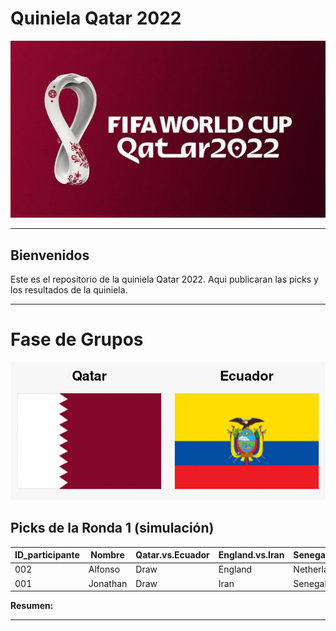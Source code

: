# Quiniela Qatar 2022
<p align="center">

<img src="media/fifa.jpg" alt="Fifa2022" width="1000"/>

---
    

## Bienvenidos


Este es el repositorio de la quiniela Qatar 2022. Aqui publicaran las picks y los resultados de la quiniela.

---

# **Fase de Grupos**

![](flags/matches/matches.gif)
  


##  **Picks de la Ronda 1 (simulación)**

| ID_participante | Nombre   | Qatar.vs.Ecuador | England.vs.Iran | Senegal.vs.Netherlands | USA.vs.Wales | Argentina.vs.Saudi.Arabia | Denmark.vs.Tunisia | Mexico.vs.Poland | France.vs.Australia | Morocco.vs.Croatia | Germany.vs.Japan | Spain.vs.Costa.Rica | Belgium.vs.Canada | Switzerland.vs.Cameroon | Uruguay.vs.Korea | Portugal.vs.Ghana | Brazil.vs.Serbia |
|-----------------|----------|------------------|-----------------|------------------------|--------------|---------------------------|--------------------|------------------|---------------------|--------------------|------------------|---------------------|-------------------|-------------------------|------------------|-------------------|------------------|
| 002             | Alfonso  | Draw             | England         | Netherlands            | Wales        | Argentina                 | Denmark            | Draw             | France              | Croatia            | Germany          | Draw                | Draw              | Draw                    | Draw             | Draw              | Draw             |
| 001             | Jonathan | Draw             | Iran            | Senegal                | Wales        | Argentina                 | Draw               | Draw             | France              | Morocco            | Germany          | Draw                | Draw              | Switzerland             | Korea            | Portugal          | Brazil           |

**Resumen:**




---
